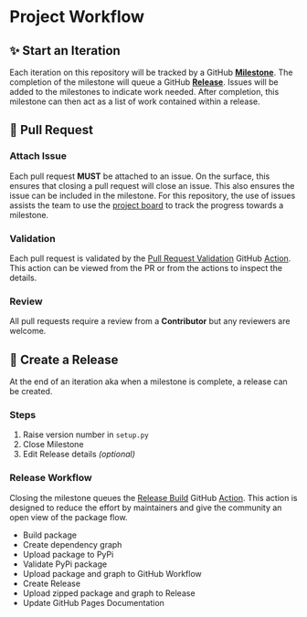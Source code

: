 # Project Workflow

## ✨ Start an Iteration
Each iteration on this repository will be tracked by a GitHub **[Milestone](https://help.github.com/en/github/managing-your-work-on-github/about-milestones)**. The completion of the milestone will queue a GitHub **[Release](https://help.github.com/en/github/administering-a-repository/managing-releases-in-a-repository)**. Issues will be added to the milestones to indicate work needed. After completion, this milestone can then act as a list of work contained within a release. 

## 🔀 Pull Request

### Attach Issue
Each pull request **MUST** be attached to an issue. On the surface, this ensures that closing a pull request will close an issue. This also ensures the issue can be included in the milestone. For this repository, the use of issues assists the team to use the [project board]() to track the progress towards a milestone.  

### Validation
Each pull request is validated by the [Pull Request Validation](https://github.com/microsoft/electionguard-python/blob/main/.github/workflows/pull_request.yml) GitHub [Action](https://help.github.com/en/actions). This action can be viewed from the PR or from the actions to inspect the details. 

### Review
All pull requests require a review from a **Contributor** but any reviewers are welcome.

## 🏁 Create a Release
At the end of an iteration aka when a milestone is complete, a release can be created. 

### Steps
1. Raise version number in `setup.py`
2. Close Milestone 
3. Edit Release details _(optional)_

### Release Workflow

Closing the milestone queues the [Release Build](https://github.com/microsoft/electionguard-python/blob/main/.github/workflows/release.yml) GitHub [Action](https://help.github.com/en/actions). This action is designed to reduce the effort by maintainers and give the community an open view of the package flow.

- Build package
- Create dependency graph
- Upload package to PyPi
- Validate PyPi package
- Upload package and graph to GitHub Workflow
- Create Release
- Upload zipped package and graph to Release
- Update GitHub Pages Documentation